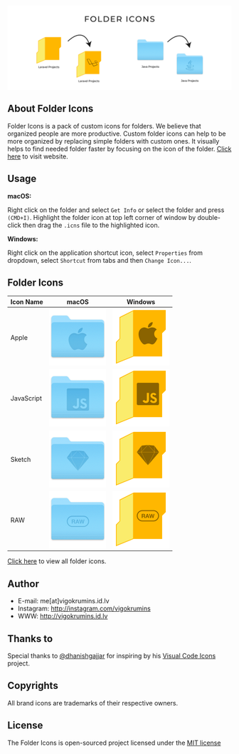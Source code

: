 <p align="center"><img src="./preview.png" width="1024px" align="center"></p>

## About Folder Icons

Folder Icons is a pack of custom icons for folders. We believe that organized people are more productive. Custom folder icons can help to be more organized by replacing simple folders with custom ones. It visually helps to find needed folder faster by focusing on the icon of the folder. [Click here](https://vigokrumins.github.io/folder-icons) to visit website.

## Usage

**macOS:**

Right click on the folder and select `Get Info` or select the folder and press `(CMD+I)`. Highlight the folder icon at top left corner of window by double-click then drag the `.icns` file to the highlighted icon.

**Windows:**

Right click on the application shortcut icon, select `Properties` from dropdown, select `Shortcut` from tabs and then `Change Icon...`.

## Folder Icons

|Icon Name|macOS|Windows|
|---|---|---|
|Apple|<img src="./macOS/png/apple.png" width="128px" alt="Apple custom folder icon for macOS">|<img src="./windows/png/apple.png" width="128px" alt="Apple custom folder icon for Windows">
|JavaScript|<img src="./macOS/png/javascript.png" width="128px" alt="JavaScript custom folder icon for macOS">|<img src="./windows/png/javascript.png" width="128px" alt="JavaScript custom folder icon for Windows">
|Sketch|<img src="./macOS/png/sketch.png" width="128px" alt="Sketch custom folder icon for macOS">|<img src="./windows/png/sketch.png" width="128px" alt="Sketch custom folder icon for Windows">
|RAW|<img src="./macOS/png/raw.png" width="128px" alt="RAW custom folder icon for macOS">|<img src="./windows/png/raw.png" width="128px" alt="RAW custom folder icon for Windows">

[Click here](https://vigokrumins.github.io/folder-icons) to view all folder icons.

## Author
- E-mail: me[at]vigokrumins.id.lv
- Instagram: http://instagram.com/vigokrumins
- WWW: http://vigokrumins.id.lv

## Thanks to

Special thanks to [@dhanishgajjar](https://github.com/dhanishgajjar) for inspiring by his [Visual Code Icons](https://github.com/dhanishgajjar/vscode-icons) project.

## Copyrights

All brand icons are trademarks of their respective owners.

## License

The Folder Icons is open-sourced project licensed under the [MIT license](http://opensource.org/licenses/MIT)